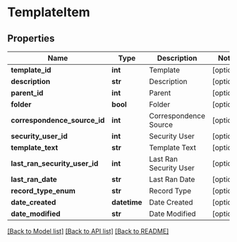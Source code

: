 # TemplateItem

## Properties
Name | Type | Description | Notes
------------ | ------------- | ------------- | -------------
**template_id** | **int** | Template | [optional] 
**description** | **str** | Description | [optional] 
**parent_id** | **int** | Parent | [optional] 
**folder** | **bool** | Folder | [optional] 
**correspondence_source_id** | **int** | Correspondence Source | [optional] 
**security_user_id** | **int** | Security User | [optional] 
**template_text** | **str** | Template Text | [optional] 
**last_ran_security_user_id** | **int** | Last Ran Security User | [optional] 
**last_ran_date** | **str** | Last Ran Date | [optional] 
**record_type_enum** | **str** | Record Type | [optional] 
**date_created** | **datetime** | Date Created | [optional] 
**date_modified** | **str** | Date Modified | [optional] 

[[Back to Model list]](../README.md#documentation-for-models) [[Back to API list]](../README.md#documentation-for-api-endpoints) [[Back to README]](../README.md)


